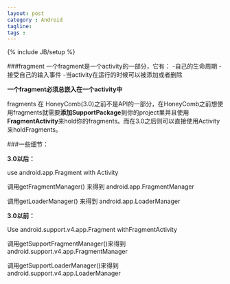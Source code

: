 ```yaml
---
layout: post
category : Android
tagline: 
tags : 
---
```

{% include JB/setup %}

###fragment
一个fragment是一个activity的一部分，它有：
	-自己的生命周期
	-接受自己的输入事件
	-当activity在运行的时候可以被添加或者删除

**一个fragment必须总嵌入在一个activity中**

fragments 在 HoneyComb(3.0)之前不是API的一部分，在HoneyComb之前想使用fragments就需要**添加SupportPackage**到你的project里并且使用**FragmentActivity**来hold你的fragments。而在3.0之后则可以直接使用Activity来holdFragments。

###一些细节：

**3.0以后：**

use android.app.Fragment with Activity

调用getFragmentManager() 来得到 android.app.FragmentManager

调用getLoaderManager() 来得到 android.app.LoaderManager

**3.0以前：**

Use android.support.v4.app.Fragment withFragmentActivity

调用getSupportFragmentManager()来得到android.support.v4.app.FragmentManager

调用getSupportLoaderManager()来得到android.support.v4.app.LoaderManager


